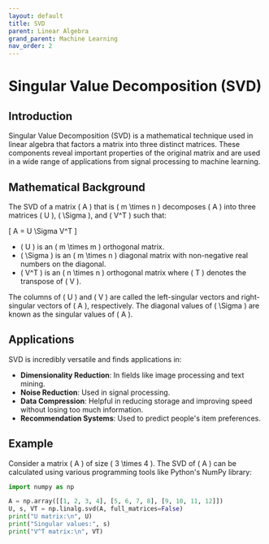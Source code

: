 ```yaml
---
layout: default
title: SVD
parent: Linear Algebra
grand_parent: Machine Learning
nav_order: 2
---
```


# Singular Value Decomposition (SVD)

## Introduction
Singular Value Decomposition (SVD) is a mathematical technique used in linear algebra that factors a matrix into three distinct matrices. These components reveal important properties of the original matrix and are used in a wide range of applications from signal processing to machine learning.

## Mathematical Background
The SVD of a matrix \( A \) that is \( m \times n \) decomposes \( A \) into three matrices \( U \), \( \Sigma \), and \( V^T \) such that:

\[ A = U \Sigma V^T \]

- \( U \) is an \( m \times m \) orthogonal matrix.
- \( \Sigma \) is an \( m \times n \) diagonal matrix with non-negative real numbers on the diagonal.
- \( V^T \) is an \( n \times n \) orthogonal matrix where \( T \) denotes the transpose of \( V \).

The columns of \( U \) and \( V \) are called the left-singular vectors and right-singular vectors of \( A \), respectively. The diagonal values of \( \Sigma \) are known as the singular values of \( A \).

## Applications
SVD is incredibly versatile and finds applications in:

- **Dimensionality Reduction**: In fields like image processing and text mining.
- **Noise Reduction**: Used in signal processing.
- **Data Compression**: Helpful in reducing storage and improving speed without losing too much information.
- **Recommendation Systems**: Used to predict people's item preferences.

## Example
Consider a matrix \( A \) of size \( 3 \times 4 \). The SVD of \( A \) can be calculated using various programming tools like Python's NumPy library:

```python
import numpy as np

A = np.array([[1, 2, 3, 4], [5, 6, 7, 8], [9, 10, 11, 12]])
U, s, VT = np.linalg.svd(A, full_matrices=False)
print("U matrix:\n", U)
print("Singular values:", s)
print("V^T matrix:\n", VT)

